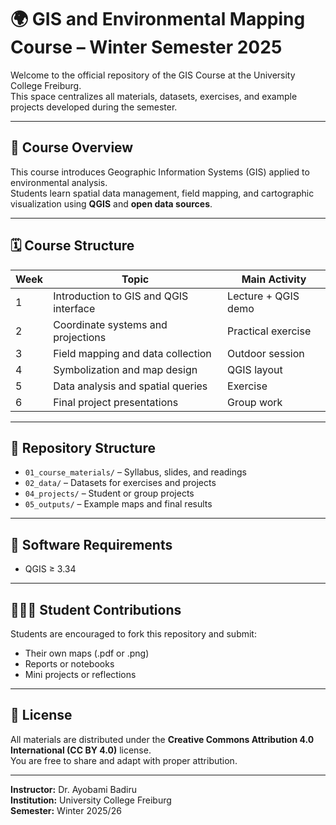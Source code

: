 # 🌍 GIS and Environmental Mapping Course – Winter Semester 2025

Welcome to the official repository of the GIS Course at the University College Freiburg.  
This space centralizes all materials, datasets, exercises, and example projects developed during the semester.

---

## 📘 Course Overview
This course introduces Geographic Information Systems (GIS) applied to environmental analysis.  
Students learn spatial data management, field mapping, and cartographic visualization using **QGIS** and **open data sources**.

---

## 🗓️ Course Structure
| Week | Topic | Main Activity |
|------|--------|---------------|
| 1 | Introduction to GIS and QGIS interface | Lecture + QGIS demo |
| 2 | Coordinate systems and projections | Practical exercise |
| 3 | Field mapping and data collection | Outdoor session |
| 4 | Symbolization and map design | QGIS layout |
| 5 | Data analysis and spatial queries | Exercise |
| 6 | Final project presentations | Group work |

---

## 📂 Repository Structure
- `01_course_materials/` – Syllabus, slides, and readings  
- `02_data/` – Datasets for exercises and projects  
- `04_projects/` – Student or group projects  
- `05_outputs/` – Example maps and final results  

---

## 🧰 Software Requirements
- QGIS ≥ 3.34  

---

## 🧑🏾‍🎓 Student Contributions
Students are encouraged to fork this repository and submit:
- Their own maps (.pdf or .png)  
- Reports or notebooks  
- Mini projects or reflections

---

## 🌱 License
All materials are distributed under the **Creative Commons Attribution 4.0 International (CC BY 4.0)** license.  
You are free to share and adapt with proper attribution.

---

**Instructor:** Dr. Ayobami Badiru  
**Institution:** University College Freiburg   
**Semester:** Winter 2025/26  
